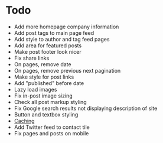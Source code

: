 # Todo
- Add more homepage company information
- Add post tags to main page feed
- Add style to author and tag feed pages
- Add area for featured posts
- Make post footer look nicer
- Fix share links
- On pages, remove date
- On pages, remove previous next pagination
- Make style for post links
- Add "published" before date
- Lazy load images
- Fix in-post image sizing
- Check all post markup styling
- Fix Google search results not displaying description of site
- Button and textbox styling
- [Caching](https://developers.google.com/speed/docs/insights/LeverageBrowserCaching)
- Add Twitter feed to contact tile
- Fix pages and posts on mobile
